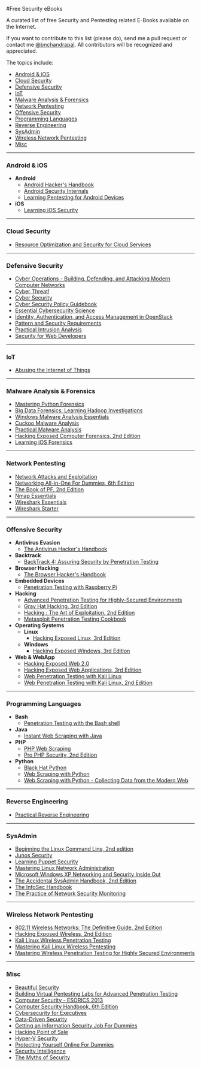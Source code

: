 #Free Security eBooks

A curated list of free Security and Pentesting related E-Books available on the Internet.

If you want to contribute to this list (please do), send me a pull request or contact me [@bnchandrapal](https://twitter.com/bnchandrapal). All contributors will be recognized and appreciated.

The topics include:

- [Android & iOS](#android--ios)
- [Cloud Security](#cloud-security)
- [Defensive Security](#defensive-security)
- [IoT](#iot)
- [Malware Analysis & Forensics](#malware-analysis--forensics)
- [Network Pentesting](#network-pentesting)
- [Offensive Security](#offensive-security)
- [Programming Languages](#programming-languages)
- [Reverse Engineering](#reverse-engineering)
- [SysAdmin](#sysadmin)
- [Wireless Network Pentesting](#wireless-network-pentesting)
- [Misc](#misc)


----------

### Android & iOS
- **Android**
  - [Android Hacker's Handbook](http://it-ebooks.info/book/3767/)
  - [Android Security Internals](http://it-ebooks.info/book/4713/)
  - [Learning Pentesting for Android Devices](http://it-ebooks.info/book/3359/)
- **iOS**
  - [Learning iOS Security](http://it-ebooks.info/book/4873/)


----------

### Cloud Security
- [Resource Optimization and Security for Cloud Services](http://it-ebooks.info/book/6971/)


----------

### Defensive Security
- [Cyber Operations - Building, Defending, and Attacking Modern Computer Networks](http://it-ebooks.info/book/6441/)
- [Cyber Threat!](http://it-ebooks.info/book/3636/)
- [Cyber Security](http://it-ebooks.info/book/6360/)
- [Cyber Security Policy Guidebook](http://it-ebooks.info/book/2375/)
- [Essential Cybersecurity Science](http://it-ebooks.info/book/6557/)
- [Identity, Authentication, and Access Management in OpenStack](http://it-ebooks.info/book/6554/)
- [Pattern and Security Requirements](http://it-ebooks.info/book/6359/)
- [Practical Intrusion Analysis](http://it-ebooks.info/book/2303/)
- [Security for Web Developers](http://it-ebooks.info/book/6453/)


----------

### IoT
- [Abusing the Internet of Things](http://it-ebooks.info/book/6419/)


----------

### Malware Analysis & Forensics
- [Mastering Python Forensics](http://it-ebooks.info/book/6646/)
- [Big Data Forensics: Learning Hadoop Investigations](http://it-ebooks.info/book/6282/)
- [Windows Malware Analysis Essentials](http://it-ebooks.info/book/6280/)
- [Cuckoo Malware Analysis](http://it-ebooks.info/book/3201/)
- [Practical Malware Analysis](http://it-ebooks.info/book/2227/)
- [Hacking Exposed Computer Forensics, 2nd Edition](http://it-ebooks.info/book/1097/)
- [Learning iOS Forensics](http://it-ebooks.info/book/5771/)


----------

### Network Pentesting
- [Network Attacks and Exploitation](http://it-ebooks.info/book/6972/)
- [Networking All-in-One For Dummies, 6th Edition](http://it-ebooks.info/book/6922/)
- [The Book of PF, 2nd Edition](http://it-ebooks.info/book/1719/)
- [Nmap Essentials](http://it-ebooks.info/book/6170/)
- [Wireshark Essentials](http://it-ebooks.info/book/6316/)
- [Wireshark Starter](http://it-ebooks.info/book/1783/)


----------

### Offensive Security
- **Antivirus Evasion**
  - [The Antivirus Hacker's Handbook](http://it-ebooks.info/book/6295/)
- **Backtrack**
  - [BackTrack 4: Assuring Security by Penetration Testing](http://it-ebooks.info/book/1989/)
- **Browser Hacking**
  - [The Browser Hacker's Handbook](http://it-ebooks.info/book/3768/)
- **Embedded Devices**
  - [Penetration Testing with Raspberry Pi](http://it-ebooks.info/book/4908/)
- **Hacking**
  - [Advanced Penetration Testing for Highly-Secured Environments](http://it-ebooks.info/book/2313/)
  - [Gray Hat Hacking, 3rd Edition](http://it-ebooks.info/book/1917/)
  - [Hacking : The Art of Exploitation, 2nd Edition](http://it-ebooks.info/book/2624/)
  - [Metasploit Penetration Testing Cookbook](http://it-ebooks.info/book/4299/)
- **Operating Systems**
  - **Linux**
     - [Hacking Exposed Linux, 3rd Edition](http://it-ebooks.info/book/1095/)
  - **Windows**
     - [Hacking Exposed Windows, 3rd Edition](http://it-ebooks.info/book/1093/)
- **Web & WebApp**
  - [Hacking Exposed Web 2.0](http://it-ebooks.info/book/1094/)
  - [Hacking Exposed Web Applications, 3rd Edition](http://it-ebooks.info/book/1100/)
  - [Web Penetration Testing with Kali Linux](http://it-ebooks.info/book/3000/)
  - [Web Penetration Testing with Kali Linux, 2nd Edition](http://it-ebooks.info/book/6565/)


----------

### Programming Languages
- **Bash**
  - [Penetration Testing with the Bash shell](http://it-ebooks.info/book/3568/)
- **Java**
  - [Instant Web Scraping with Java](http://it-ebooks.info/book/5738/)
- **PHP**
  - [PHP Web Scraping](http://it-ebooks.info/book/4297/)
  - [Pro PHP Security, 2nd Edition](http://it-ebooks.info/book/2055/)
- **Python**
  - [Black Hat Python](http://it-ebooks.info/book/4714/)
  - [Web Scraping with Python](http://it-ebooks.info/book/6676/)
  - [Web Scraping with Python - Collecting Data from the Modern Web](http://it-ebooks.info/book/6035/)


----------

### Reverse Engineering
- [Practical Reverse Engineering](http://it-ebooks.info/book/3766/)


----------

### SysAdmin
- [Beginning the Linux Command Line, 2nd edition](http://it-ebooks.info/book/6508/)
- [Junos Security](http://it-ebooks.info/book/629/)
- [Learning Puppet Security](http://it-ebooks.info/book/5805/)
- [Mastering Linux Network Administration](http://it-ebooks.info/book/6649/)
- [Microsoft Windows XP Networking and Security Inside Out](http://it-ebooks.info/book/2478/)
- [The Accidental SysAdmin Handbook, 2nd Edition](http://it-ebooks.info/book/6917/)
- [The InfoSec Handbook](http://it-ebooks.info/book/4271/)
- [The Practice of Network Security Monitoring](http://it-ebooks.info/book/4447/)


----------

### Wireless Network Pentesting
- [802.11 Wireless Networks: The Definitive Guide, 2nd Edition](http://it-ebooks.info/book/269/)
- [Hacking Exposed Wireless, 2nd Edition](http://it-ebooks.info/book/1099/)
- [Kali Linux Wireless Penetration Testing](http://it-ebooks.info/book/5786/)
- [Mastering Kali Linux Wireless Pentesting](http://it-ebooks.info/book/1461060711/)
- [Mastering Wireless Penetration Testing for Highly Secured Environments](http://it-ebooks.info/book/4916/)


----------

### Misc
- [Beautiful Security](http://it-ebooks.info/book/208/)
- [Building Virtual Pentesting Labs for Advanced Penetration Testing](http://it-ebooks.info/book/5740/)
- [Computer Security - ESORICS 2013](http://it-ebooks.info/book/2734/)
- [Computer Security Handbook, 6th Edition](http://it-ebooks.info/book/3763/)
- [Cybersecurity for Executives](http://it-ebooks.info/book/3765/)
- [Data-Driven Security](http://it-ebooks.info/book/3762/)
- [Getting an Information Security Job For Dummies](http://it-ebooks.info/book/5756/)
- [Hacking Point of Sale](http://it-ebooks.info/book/3764/)
- [Hyper-V Security](http://it-ebooks.info/book/4847/)
- [Protecting Yourself Online For Dummies](http://it-ebooks.info/book/5755/)
- [Security Intelligence](http://it-ebooks.info/book/5685/)
- [The Myths of Security](http://it-ebooks.info/book/165/)